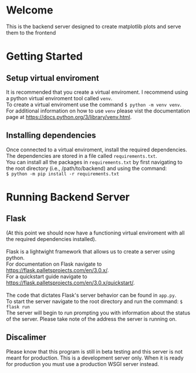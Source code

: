 # Welcome
This is the backend server designed to create matplotlib plots and serve them to the frontend

# Getting Started

Setup virtual enviroment
---------------------------
It is recommended that you create a virtual enviroment. I recommend using a python virtual enviroment tool called `venv`.\
To create a virtual enviroment use the command `$ python -m venv venv`.\
For additional information on how to use `venv` please vist the documentation page at <https://docs.python.org/3/library/venv.html>.

Installing dependencies
---------------------------
Once connected to a virtual enviroment, install the required dependencies. The dependencies are stored in a file called `requirements.txt`. \
You can install all the packages in `requirements.txt` by first navigating to the root directory (i.e., /path/to/backend) and using the command: \
`$ python -m pip install -r requirements.txt `

# Running Backend Server

Flask
---------------------------
(At this point we should now have a functioning virtual enviroment with all the required dependencies installed). \
\
Flask is a lightwight framework that allows us to create a server using python. \
For documentation on Flask navigate to <https://flask.palletsprojects.com/en/3.0.x/>. \
For a quickstart guide navigate to <https://flask.palletsprojects.com/en/3.0.x/quickstart/>. \
\
The code that dictates Flask's server behavior can be found in `app.py`. \
To start the server navigate to the root directory and run the command: `$ flask run` \
The server will begin to run prompting you with information about the status of the server. Please take note of the address the server is running on. 

Discalimer 
---------------------------
Please know that this program is still in beta testing and this server is not meant for production. This is a development server only. 
When it is ready for production you must use a production WSGI server instead. 